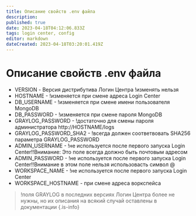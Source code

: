 ```yaml
---
title: Описание свойств .env файла
description: 
published: true
date: 2023-04-18T04:12:06.833Z
tags: login center, config
editor: markdown
dateCreated: 2023-04-18T03:20:01.419Z
---
```


# Описание свойств .env файла

- VERSION - Версия дистрибутива Логин Центра !изменять нельзя
- HOSTNAME - !изменяется при смене адреса Login Center
- DB_USERNAME - !изменяется при смене имени пользователя MongoDB
- DB_PASSWORD - !изменяется при смене пароля MongoDB
- GRAYLOG_PASSWORD - !достаточно для смены пароля администратора http://HOSTNAME/logs 
- GRAYLOG_PASSWORD_SHA2 - !всегда должен соответвовать SHA256 параметра GRAYLOG_PASSWORD
- ADMIN_USERNAME - !не используется после первого запуска Login Center!!Внимание: Это поле всегда должно быть почтовым адресом
- ADMIN_PASSWORD - !не используется после первого запуска Login Center!!Внимание в этом поле нельзя использовасть символ @
- WORKSPACE_NAME - !не используется после первого запуска Login Center
- WORKSPACE_HOSTNAME - при смене адреса воркспейса

> !поля GRAYLOG в последних версиях Логин Центра более не нужны, но их описания на всякий случай оставлены в документации
{.is-info}
